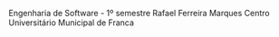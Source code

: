 Engenharia de Software - 1º semestre
Rafael Ferreira Marques
Centro Universitário Municipal de Franca

